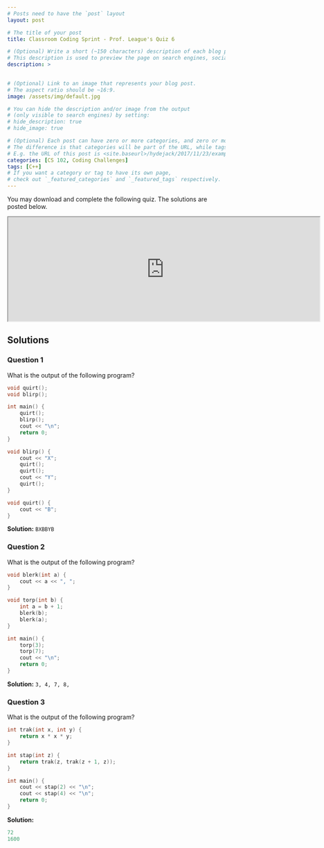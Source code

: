 ```yaml
---
# Posts need to have the `post` layout
layout: post

# The title of your post
title: Classroom Coding Sprint - Prof. League's Quiz 6

# (Optional) Write a short (~150 characters) description of each blog post.
# This description is used to preview the page on search engines, social media, etc.
description: >
   

# (Optional) Link to an image that represents your blog post.
# The aspect ratio should be ~16:9.
image: /assets/img/default.jpg

# You can hide the description and/or image from the output
# (only visible to search engines) by setting:
# hide_description: true
# hide_image: true

# (Optional) Each post can have zero or more categories, and zero or more tags.
# The difference is that categories will be part of the URL, while tags will not.
# E.g. the URL of this post is <site.baseurl>/hydejack/2017/11/23/example-content/
categories: [CS 102, Coding Challenges]
tags: [C++]
# If you want a category or tag to have its own page,
# check out `_featured_categories` and `_featured_tags` respectively.
---
```

You may download and complete the following quiz. The solutions are posted below.
<iframe src="https://drive.google.com/file/d/1ESM_wki49RVnEGK4-JuuyVcZrozbamCe/preview" width="720" height="240"></iframe>

## Solutions

### Question 1
What is the output of the following program?
```cpp
void quirt();
void blirp();

int main() {
	quirt();
	blirp();
	cout << "\n";
	return 0;
}

void blirp() {
	cout << "X";
	quirt();
	quirt();
	cout << "Y";
	quirt();
}

void quirt() {
	cout << "B";
}
```
**Solution:** `BXBBYB`

### Question 2
What is the output of the following program? 
```cpp
void blerk(int a) {
	cout << a << ", ";
}

void torp(int b) {
	int a = b + 1;
	blerk(b);
	blerk(a);
}

int main() {
	torp(3);
	torp(7);
	cout << "\n";
	return 0;
}
```
**Solution:** `3, 4, 7, 8,`

### Question 3
What is the output of the following program?
```cpp
int trak(int x, int y) {
	return x * x * y;
}

int stap(int z) {
	return trak(z, trak(z + 1, z));
}

int main() {
	cout << stap(2) << "\n";
	cout << stap(4) << "\n";
	return 0;
}
```
**Solution:**
```cpp
72
1600
```
